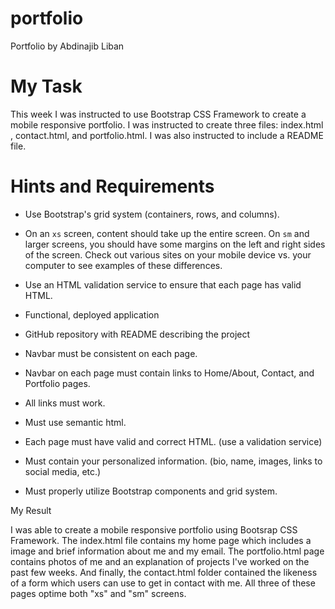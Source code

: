# portfolio

Portfolio by Abdinajib Liban

# My Task

This week I was instructed to use Bootstrap CSS Framework to create a mobile responsive portfolio. I was instructed to create three files: index.html , contact.html, and portfolio.html. I was also instructed to include a README file. 

# Hints and Requirements

* Use Bootstrap's grid system (containers, rows, and columns).

* On an `xs` screen, content should take up the entire screen. On `sm` and larger screens, you should have some margins on the left and right sides of the screen. Check out various sites on your mobile device vs. your computer to see examples of these differences.

* Use an HTML validation service to ensure that each page has valid HTML.

* Functional, deployed application

* GitHub repository with README describing the project

* Navbar must be consistent on each page.

* Navbar on each page must contain links to Home/About, Contact, and Portfolio pages.

* All links must work.

* Must use semantic html.

* Each page must have valid and correct HTML. (use a validation service)

* Must contain your personalized information. (bio, name, images, links to social media, etc.)

* Must properly utilize Bootstrap components and grid system.


My Result

I was able to create a mobile responsive portfolio using Bootsrap CSS Framework. The index.html file contains my home page which includes a image and brief information about me and my email. The portfolio.html page contains photos of me and an explanation of projects I've worked on the past few weeks. And finally, the contact.html folder contained the likeness of a form which users can use to get in contact with me. All three of these pages optime both "xs" and "sm" screens. 
